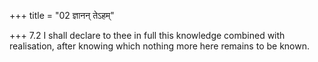 +++
title = "02 ज्ञानन् तेऽहम्"

+++
7.2 I shall declare to thee in full this knowledge combined with
realisation, after knowing which nothing more here remains to be known.
